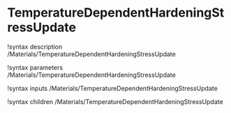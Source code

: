 <!-- MOOSE Documentation Stub: Remove this when content is added. -->

# TemperatureDependentHardeningStressUpdate
!syntax description /Materials/TemperatureDependentHardeningStressUpdate

!syntax parameters /Materials/TemperatureDependentHardeningStressUpdate

!syntax inputs /Materials/TemperatureDependentHardeningStressUpdate

!syntax children /Materials/TemperatureDependentHardeningStressUpdate
